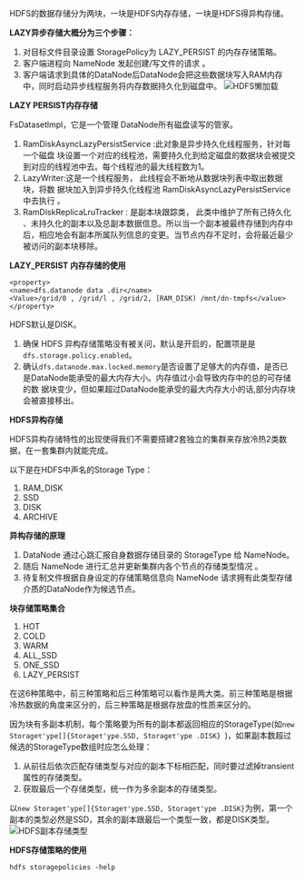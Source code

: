 HDFS的数据存储分为两块，一块是HDFS内存存储，一块是HDFS得异构存储。

**LAZY异步存储大概分为三个步骤：**
1. 对目标文件目录设置 StoragePolicy为 LAZY_PERSIST 的内存存储策略。
2. 客户端进程向 NameNode 发起创建/写文件的请求 。
3. 客户端请求到具体的DataNode后DataNode会把这些数据块写入RAM内存中，同时启动异步线程服务将内存数据持久化到磁盘中。
![HDFS懒加载](https://github.com/ljcan/jqBlogs/blob/master/Hadoop/HDFS%E5%86%85%E5%AD%98%E5%AD%98%E5%82%A8lazy.png)

**LAZY PERSIST内存存储**

FsDatasetlmpl，它是一个管理 DataNode所有磁盘读写的管家。
1. RamDiskAsyncLazyPersistService :此对象是异步持久化线程服务，针对每一个磁盘 块设置一个对应的线程池，需要持久化到给定磁盘的数据块会被提交到对应的线程池中去。每个线程池的最大线程数为1。
2. LazyWriter:这是一个线程服务， 此线程会不断地从数据块列表中取出数据块，将数 据块加入到异步持久化线程池 RamDiskAsyncLazyPersistService 中去执行 。
3. RamDiskReplicaLruTracker : 是副本块跟踪类， 此类中维护了所有己持久化 、未持久化的副本以及总副本数据信息。所以当一个副本被最终存储到内存中后，相应地会有副本所属队列信息的变更。当节点内存不足时，会将最近最少被访问的副本块移除。

**LAZY_PERSIST 内存存储的使用**

```
<property>
<name>dfs.datanode data .dir</name>
<Value>/grid/0 , /grid/l , /grid/2, [RAM_DISK) /mnt/dn-tmpfs</value>
</property>
```
HDFS默认是DISK。
1. 确保 HDFS 异构存储策略没有被关问，默认是开启的，配置项是是`dfs.storage.policy.enabled`。
2. 确认`dfs.datanode.max.locked.memory`是否设置了足够大的内存值，是否已是DataNode能承受的最大内存大小。内存值过小会导致内存中的总的可存储的数 据块变少，但如果超过DataNode能承受的最大内存大小的话,部分内存块会被直接移出。

**HDFS异构存储**

HDFS异构存储特性的出现使得我们不需要搭建2套独立的集群来存放冷热2类数据，在一套集群内就能完成。

以下是在HDFS中声名的Storage Type：
1. RAM_DISK
2. SSD
3. DISK
4. ARCHIVE

**异构存储的原理**

1. DataNode 通过心跳汇报自身数据存储目录的 StorageType 给 NameNode。
2. 随后 NameNode 进行汇总并更新集群内各个节点的存储类型情况 。
3. 待复制文件根据自身设定的存储策略信息向 NameNode 请求拥有此类型存储介质的DataNode作为候选节点。

**块存储策略集合**

1. HOT
2. COLD
3. WARM
4. ALL_SSD
5. ONE_SSD
6. LAZY_PERSIST

在这6种策略中，前三种策略和后三种策略可以看作是两大类。前三种策略是根据冷热数据的角度来区分的，后三种策略是根据存放盘的性质来区分的。

因为块有多副本机制，每个策略要为所有的副本都返回相应的StorageType(如`new Storageτ'ype[]{Storageτ'ype.SSD, Storageτ'ype .DISK}
`)，如果副本数超过候选的StorageType数组时应怎么处理：
1. 从前往后依次匹配存储类型与对应的副本下标相匹配，同时要过滤掉transient 属性的存储类型。
2. 获取最后一个存储类型，统一作为多余副本的存储类型。

以`new Storageτ'ype[]{Storageτ'ype.SSD, Storageτ'ype .DISK}`为例，第一个副本的类型必然是SSD，其余的副本跟最后一个类型一致，都是DISK类型。
![HDFS副本存储类型](https://github.com/ljcan/jqBlogs/blob/master/Hadoop/HDFS%E5%9D%97%E5%89%AF%E6%9C%AC%E5%AD%98%E5%82%A8%E7%B1%BB%E5%9E%8B.png)

**HDFS存储策略的使用**
```
hdfs storagepolicies -help
```





